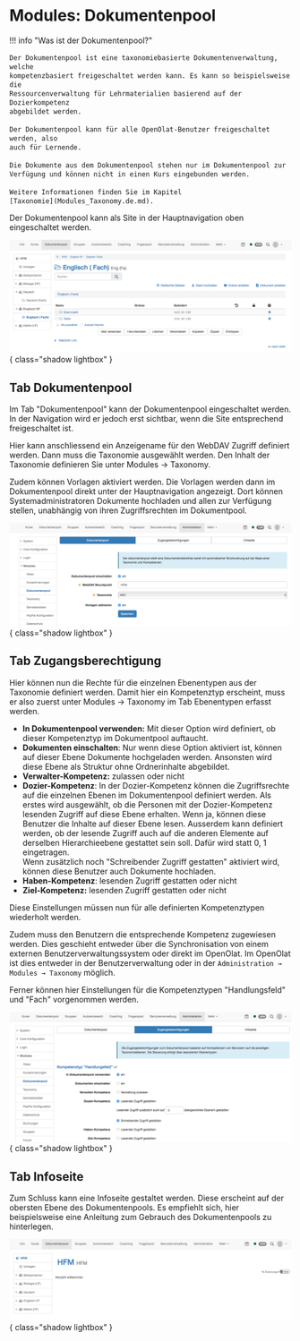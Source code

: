 # Modules: Dokumentenpool

!!! info "Was ist der Dokumentenpool?"

	Der Dokumentenpool ist eine taxonomiebasierte Dokumentenverwaltung, welche
	kompetenzbasiert freigeschaltet werden kann. Es kann so beispielsweise die
	Ressourcenverwaltung für Lehrmaterialien basierend auf der Dozierkompetenz
	abgebildet werden.
	
	Der Dokumentenpool kann für alle OpenOlat-Benutzer freigeschaltet werden, also
	auch für Lernende.
	
	Die Dokumente aus dem Dokumentenpool stehen nur im Dokumentenpool zur
	Verfügung und können nicht in einen Kurs eingebunden werden.
	
	Weitere Informationen finden Sie im Kapitel
	[Taxonomie](Modules_Taxonomy.de.md).

Der Dokumentenpool kann als Site in der Hauptnavigation oben eingeschaltet
werden.

![](assets/Dokumentenpool_beispiel_DE.png){ class="shadow lightbox" }

## Tab Dokumentenpool

Im Tab "Dokumentenpool" kann der Dokumentenpool eingeschaltet werden. In der
Navigation wird er jedoch erst sichtbar, wenn die Site entsprechend
freigeschaltet ist.

Hier kann anschliessend ein Anzeigename für den WebDAV Zugriff definiert
werden. Dann muss die Taxonomie ausgewählt werden. Den Inhalt der Taxonomie
definieren Sie unter Modules → Taxonomy.

Zudem können Vorlagen aktiviert werden. Die Vorlagen werden dann im
Dokumentenpool direkt unter der Hauptnavigation angezeigt. Dort können
Systemadministratoren Dokumente hochladen und allen zur Verfügung stellen,
unabhängig von ihren Zugriffsrechten im Dokumentpool.

![](assets/Dokumentenpool_DE.png){ class="shadow lightbox" }

## Tab Zugangsberechtigung

Hier können nun die Rechte für die einzelnen Ebenentypen aus der Taxonomie
definiert werden. Damit hier ein Kompetenztyp erscheint, muss er also zuerst
unter Modules → Taxonomy im Tab Ebenentypen erfasst werden.

  * **In Dokumentenpool verwenden:** Mit dieser Option wird definiert, ob dieser Kompetenztyp im Dokumentpool auftaucht.
  *  **Dokumenten einschalten**: Nur wenn diese Option aktiviert ist, können auf dieser Ebene Dokumente hochgeladen werden. Ansonsten wird diese Ebene als Struktur ohne Ordnerinhalte abgebildet. 
  *  **Verwalter-Kompetenz:** zulassen oder nicht  
  *  **Dozier-Kompetenz**: In der Dozier-Kompetenz können die Zugriffsrechte auf die einzelnen Ebenen im Dokumentenpool definiert werden. Als erstes wird ausgewählt, ob die Personen mit der Dozier-Kompetenz lesenden Zugriff auf diese Ebene erhalten. Wenn ja, können diese Benutzer die Inhalte auf dieser Ebene lesen. Ausserdem kann definiert werden, ob der lesende Zugriff auch auf die anderen Elemente auf derselben Hierarchieebene gestattet sein soll. Dafür wird statt 0, 1 eingetragen.  
Wenn zusätzlich noch "Schreibender Zugriff gestatten" aktiviert wird, können
diese Benutzer auch Dokumente hochladen.  
  *  **Haben-Kompetenz**: lesenden Zugriff gestatten oder nicht  
  *  **Ziel-Kompetenz:** lesenden Zugriff gestatten oder nicht  

Diese Einstellungen müssen nun für alle definierten Kompetenztypen wiederholt
werden.

Zudem muss den Benutzern die entsprechende Kompetenz zugewiesen werden. Dies
geschieht entweder über die Synchronisation von einem externen
Benutzerverwaltungssystem oder direkt im OpenOlat. Im OpenOlat ist dies
entweder in der Benutzerverwaltung oder in der `Administration → Modules →
Taxonomy` möglich.

Ferner können hier Einstellungen für die Kompetenztypen "Handlungsfeld" und
"Fach" vorgenommen werden.

![](assets/Dokumentenpool_Zugangsberechtigung_DE.png){ class="shadow lightbox" }

## Tab Infoseite

Zum Schluss kann eine Infoseite gestaltet werden. Diese erscheint auf der
obersten Ebene des Dokumentenpools. Es empfiehlt sich, hier beispielsweise
eine Anleitung zum Gebrauch des Dokumentenpools zu hinterlegen.

![](assets/Dokumentenpool_Infoseite.png){ class="shadow lightbox" }

